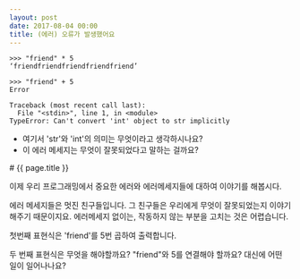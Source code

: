 ```yaml
---
layout: post
date: 2017-08-04 00:00
title: (에러) 오류가 발생했어요
---
```


<div id="ppt" markdown="1">

```
>>> "friend" * 5
‘friendfriendfriendfriendfriend’
```

```
>>> "friend" + 5
Error
```

```
Traceback (most recent call last):
  File "<stdin>", line 1, in <module>
TypeError: Can't convert 'int' object to str implicitly
```
* 여기서 'str'와 'int'의 의미는 무엇이라고 생각하시나요?
* 이 에러 메세지는 무엇이 잘못되었다고 말하는 걸까요?

</div>

<div id="desc" markdown="1">
# {{ page.title }}

이제 우리 프로그래밍에서 중요한 에러와 에러메세지들에 대하여 이야기를 해봅시다.

에러 메세지들은 멋진 친구들입니다. 그 친구들은 우리에게 무엇이 잘못되었는지 이야기해주기 때문이지요. 에러메세지 없이는, 작동하지 않는 부분을 고치는 것은 어렵습니다.

첫번째 표현식은 'friend'를 5번 곱하여 출력합니다.

두 번째 표현식은 무엇을 해야할까요? "friend"와 5를 연결해야 할까요? 대신에 어떤 일이 일어나나요?
</div>
